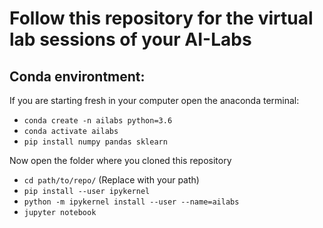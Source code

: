 # Follow this repository for the virtual lab sessions of your AI-Labs

## Conda environtment:

If you are starting fresh in your computer open the anaconda terminal:
- `conda create -n ailabs python=3.6`
- `conda activate ailabs`
- `pip install numpy pandas sklearn`

Now open the folder where you cloned this repository
- `cd path/to/repo/` (Replace with your path)
- `pip install --user ipykernel`
- `python -m ipykernel install --user --name=ailabs`
- `jupyter notebook`



